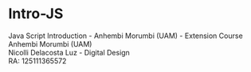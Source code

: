 # Intro-JS
Java Script Introduction - Anhembi Morumbi (UAM) - Extension Course Anhembi Morumbi (UAM) <br>
Nicolli Delacosta Luz - Digital Design <br> 
RA: 125111365572
